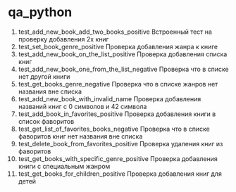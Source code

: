 # qa_python
1. test_add_new_book_add_two_books_positive Встроенный тест на проверку добавления 2х книг
2. test_set_book_genre_positive Проверка добавления жанра к книге
3. test_add_new_book_on_the_list_positive Проверка добавления списка книг
4. test_add_new_book_one_from_the_list_negative Проверка что в списке нет другой книги
5. test_get_books_genre_negative Проверка что в списке жанров нет названия вне списка
6. test_add_new_book_with_invalid_name Проверка добавления названий книг с 0 символов и 42 символа
7. test_add_book_in_favorites_positive Проверка добавления книги в список фаворитов
8. test_get_list_of_favorites_books_negative Проверка что в списке фаворитов книг нет названия вне списка
9. test_delete_book_from_favorites_positive Проверка удаления книг из фаворитов
10. test_get_books_with_specific_genre_positive Проверка добавления книги с специальным жанром
11. test_get_books_for_children_positive Проверка добавления книг для детей
